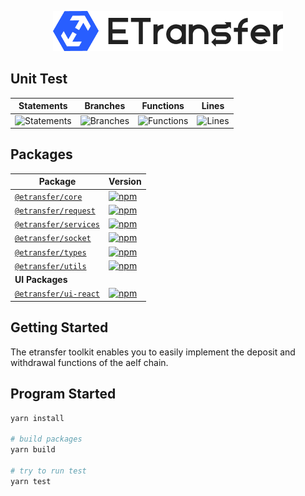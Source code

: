 <p align="center">
    <img width="368" src= "./logo.png"/>
</p>

## Unit Test

| Statements                  | Branches                | Functions                 | Lines             |
| --------------------------- | ----------------------- | ------------------------- | ----------------- |
| ![Statements](https://img.shields.io/badge/statements-97.94%25-brightgreen.svg?style=flat) | ![Branches](https://img.shields.io/badge/branches-95.32%25-brightgreen.svg?style=flat) | ![Functions](https://img.shields.io/badge/functions-98.82%25-brightgreen.svg?style=flat) | ![Lines](https://img.shields.io/badge/lines-98.19%25-brightgreen.svg?style=flat) |

## Packages

| Package                                                   | Version                                                                                                                 |
|-----------------------------------------------------------|-------------------------------------------------------------------------------------------------------------------------|
| [`@etransfer/core`](packages/core)                        | [![npm](https://img.shields.io/npm/v/@etransfer/core)](https://www.npmjs.com/package/@etransfer/core)                   |
| [`@etransfer/request`](packages/request)                  | [![npm](https://img.shields.io/npm/v/@etransfer/request)](https://www.npmjs.com/package/@etransfer/request)             |
| [`@etransfer/services`](packages/services)                | [![npm](https://img.shields.io/npm/v/@etransfer/services)](https://www.npmjs.com/package/@etransfer/services)           |
| [`@etransfer/socket`](packages/socket)                    | [![npm](https://img.shields.io/npm/v/@etransfer/socket)](https://www.npmjs.com/package/@etransfer/socket)               |
| [`@etransfer/types`](packages/types)                      | [![npm](https://img.shields.io/npm/v/@etransfer/types)](https://www.npmjs.com/package/@etransfer/types)                 |
| [`@etransfer/utils`](packages/utils)                      | [![npm](https://img.shields.io/npm/v/@etransfer/utils)](https://www.npmjs.com/package/@etransfer/utils)                 |
| **UI Packages**                                           |                                                                                                                         |
| [`@etransfer/ui-react`](packages/ui-react)                | [![npm](https://img.shields.io/npm/v/@etransfer/ui-react)](https://www.npmjs.com/package/@etransfer/ui-react)           |


## Getting Started
The etransfer toolkit enables you to easily implement the deposit and withdrawal functions of the aelf chain.

## Program Started

```bash
yarn install

# build packages
yarn build

# try to run test
yarn test
```
